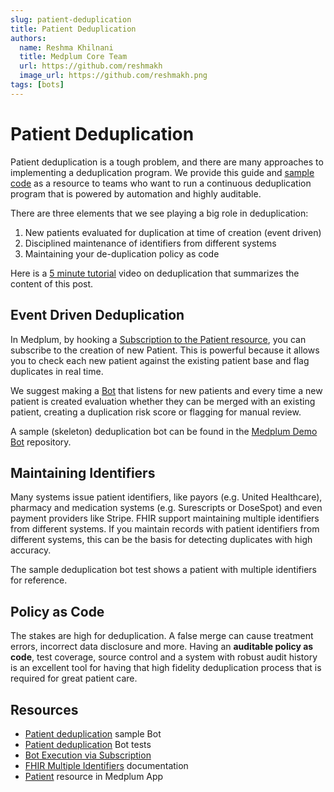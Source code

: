 ```yaml
---
slug: patient-deduplication
title: Patient Deduplication
authors:
  name: Reshma Khilnani
  title: Medplum Core Team
  url: https://github.com/reshmakh
  image_url: https://github.com/reshmakh.png
tags: [bots]
---
```


# Patient Deduplication

Patient deduplication is a tough problem, and there are many approaches to implementing a deduplication program. We provide this guide and [sample code](https://github.com/medplum/medplum-demo-bots) as a resource to teams who want to run a continuous deduplication program that is powered by automation and highly auditable.

There are three elements that we see playing a big role in deduplication:

1. New patients evaluated for duplication at time of creation (event driven)
2. Disciplined maintenance of identifiers from different systems
3. Maintaining your de-duplication policy as code

Here is a [5 minute tutorial](https://youtu.be/Umar0gFUMBw) video on deduplication that summarizes the content of this post.

## Event Driven Deduplication

In Medplum, by hooking a [Subscription to the Patient resource](/docs/bots/bot-basics#executing-automatically-using-a-subscription), you can subscribe to the creation of new Patient. This is powerful because it allows you to check each new patient against the existing patient base and flag duplicates in real time.

We suggest making a [Bot](/docs/bots/bot-basics) that listens for new patients and every time a new patient is created evaluation whether they can be merged with an existing patient, creating a duplication risk score or flagging for manual review.

A sample (skeleton) deduplication bot can be found in the [Medplum Demo Bot](https://github.com/medplum/medplum-demo-bots) repository.

## Maintaining Identifiers

Many systems issue patient identifiers, like payors (e.g. United Healthcare), pharmacy and medication systems (e.g. Surescripts or DoseSpot) and even payment providers like Stripe. FHIR support maintaining multiple identifiers from different systems. If you maintain records with patient identifiers from different systems, this can be the basis for detecting duplicates with high accuracy.

The sample deduplication bot test shows a patient with multiple identifiers for reference.

## Policy as Code

The stakes are high for deduplication. A false merge can cause treatment errors, incorrect data disclosure and more. Having an **auditable policy as code**, test coverage, source control and a system with robust audit history is an excellent tool for having that high fidelity deduplication process that is required for great patient care.

## Resources

- [Patient deduplication](https://github.com/medplum/medplum-demo-bots/blob/main/src/examples/patient-deduplication.ts) sample Bot
- [Patient deduplication](https://github.com/medplum/medplum-demo-bots/blob/main/src/examples/patient-deduplication.test.ts) Bot tests
- [Bot Execution via Subscription](/docs/bots/bot-basics#executing-automatically-using-a-subscription)
- [FHIR Multiple Identifiers](/docs/fhir-basics#identifiers-naming-resources) documentation
- [Patient](https://app.medplum.com/Patient) resource in Medplum App
